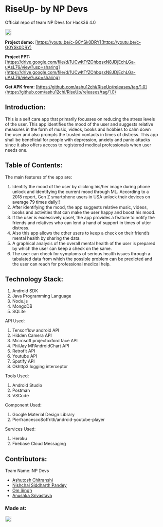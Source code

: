 # RiseUp- by NP Devs
Official repo of team NP Devs for Hack36 4.0 

<a href="https://hack36.com"> <img src="http://bit.ly/BuiltAtHack36" height=20px> </a>

**Project demo:** [https://youtu.be/c-G0YSk0DRY](https://youtu.be/c-G0YSk0DRY)

**Project PPT:** [https://drive.google.com/file/d/1UCwItTfZOhbqsxN8JDjEchLGa-uAsL76/view?usp=sharing](https://drive.google.com/file/d/1UCwItTfZOhbqsxN8JDjEchLGa-uAsL76/view?usp=sharing)

**Get APK from:** [https://github.com/ashu12chi/RiseUp/releases/tag/1.0](https://github.com/ashu12chi/RiseUp/releases/tag/1.0)


## Introduction:
This is a self care app that primarily focusses on reducing the stress levels of the user. This app identifies the mood of the user and suggests relative measures in the form of music, videos, books and hobbies to calm down the user and also prompts the trusted contacts in times of distress. This app shall be beneficial for people with depression, anxiety and panic attacks since it also offers access to registered medical professionals when user needs one.
  
## Table of Contents:
  The main features of the app are:
  1) Identify the mood of the user by clicking his/her image during phone unlock and identifying the current mood through ML. According to a 2018 report, Gen Z smartphone users      in USA unlock their devices on average 79 times daily!!
  2) After identifying the mood, the app suggests relative music, videos, books and activities that can make the user happy and boost his mood.
  3) If the user is excessively upset, the app provides a feature to notify the friends and relatives who can lend a hand of support in times of utter distress.
  4) Also this app allows the other users to keep a check on their friend’s mental health by sharing the data.
  5) A graphical analysis of the overall mental health of the user is prepared by which the user can keep a check on the same.
  6) The user can check for symptoms of serious health issues through a tabulated data from which the possible problem can be predicted and the user can reach for professional        medical help.


## Technology Stack:
  1) Android SDK
  2) Java Programming Language
  3) Node.js
  4) MongoDB
  5) SQLite

  API Used:
  1) Tensorflow android API
  2) Hidden Camera API
  3) Microsoft projectoxford face API
  4) PhilJay MPAndroidChart API
  5) Retrofit API
  6) Youtube API
  7) Spotify API
  8) Okhttp3 logging interceptor

  Tools Used:
  1) Android Studio
  2) Postman
  3) VSCode

  Component Used:
  1) Google Material Design Library
  2) PierfrancescoSoffritti/android-youtube-player

  Services Used:
  1) Heroku
  2) Firebase Cloud Messaging
  

## Contributors:

Team Name: NP Devs

* [Ashutosh Chitranshi](https://github.com/ashu12chi)
* [Nishchal Siddharth Pandey](https://github.com/nisiddharth)
* [Om Singh](https://github.com/OmSingh5092)
* [Anushka Srivastava](https://github.com/Anushkaa-Srivastava)


### Made at:
<a href="https://hack36.com"> <img src="http://bit.ly/BuiltAtHack36" height=20px> </a>

